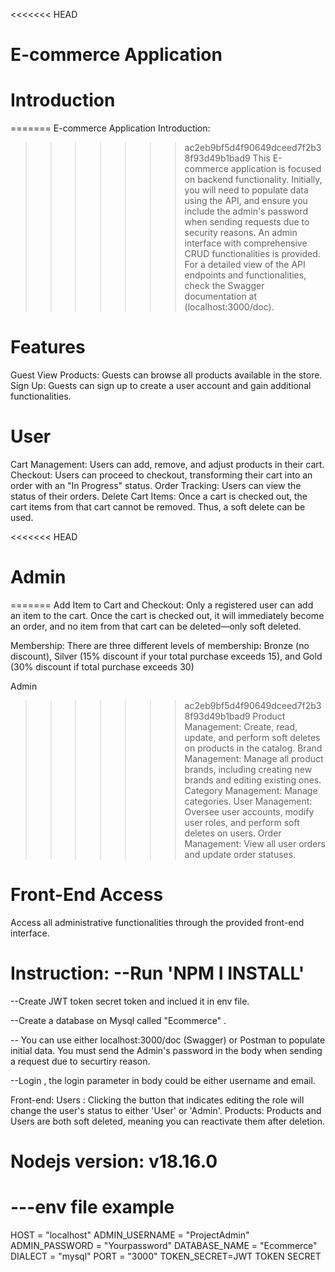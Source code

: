 <<<<<<< HEAD
# E-commerce Application

# Introduction
=======
E-commerce Application
Introduction:
>>>>>>> ac2eb9bf5d4f90649dceed7f2b38f93d49b1bad9
This E-commerce application is focused on backend functionality. Initially, you will need to populate data using the API, and ensure you include the admin's password when sending requests due to security reasons. An admin interface with comprehensive CRUD functionalities is provided. For a detailed view of the API endpoints and functionalities, check the Swagger documentation at (localhost:3000/doc).

# Features
Guest
View Products: Guests can browse all products available in the store.
Sign Up: Guests can sign up to create a user account and gain additional functionalities.

# User
Cart Management: Users can add, remove, and adjust products in their cart.
Checkout: Users can proceed to checkout, transforming their cart into an order with an "In Progress" status.
Order Tracking: Users can view the status of their orders.
Delete Cart Items: Once a cart is checked out, the cart items from that cart cannot be removed. Thus, a soft delete can be used.

<<<<<<< HEAD
# Admin
=======
Add Item to Cart and Checkout:
Only a registered user can add an item to the cart. Once the cart is checked out, it will immediately become an order, and no item from that cart can be deleted—only soft deleted.

Membership:
There are three different levels of membership: Bronze (no discount), Silver (15% discount if your total purchase exceeds 15), and Gold (30% discount if total purchase exceeds 30)

Admin
>>>>>>> ac2eb9bf5d4f90649dceed7f2b38f93d49b1bad9
Product Management: Create, read, update, and perform soft deletes on products in the catalog.
Brand Management: Manage all product brands, including creating new brands and editing existing ones.
Category Management: Manage categories.
User Management: Oversee user accounts, modify user roles, and perform soft deletes on users.
Order Management: View all user orders and update order statuses.

# Front-End Access
Access all administrative functionalities through the provided front-end interface.



# Instruction: --Run 'NPM I INSTALL'

--Create JWT token secret token and inclued it in env file.

--Create a database on Mysql called "Ecommerce" .

-- You can use either localhost:3000/doc (Swagger) or Postman to populate initial data. You must send the Admin's password in the body when sending a request due to securtiry reason.

--Login , the login parameter in body could be either username and email. 

Front-end: Users : Clicking the button that indicates editing the role will change the user's status to either 'User' or 'Admin'. Products: Products and Users are both soft deleted, meaning you can reactivate them after deletion.


# Nodejs version: v18.16.0

# ---env file example 
HOST = "localhost" 
ADMIN_USERNAME = "ProjectAdmin" 
ADMIN_PASSWORD = "Yourpassword" 
DATABASE_NAME = "Ecommerce" 
DIALECT = "mysql" 
PORT = "3000" 
TOKEN_SECRET=JWT TOKEN SECRET
